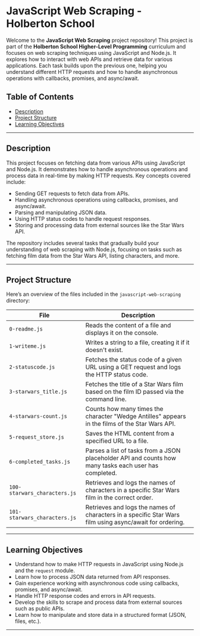 # JavaScript Web Scraping - Holberton School

Welcome to the **JavaScript Web Scraping** project repository! This project is part of the **Holberton School Higher-Level Programming** curriculum and focuses on web scraping techniques using JavaScript and Node.js. It explores how to interact with web APIs and retrieve data for various applications. Each task builds upon the previous one, helping you understand different HTTP requests and how to handle asynchronous operations with callbacks, promises, and async/await.

## Table of Contents

- [Description](#description)
- [Project Structure](#project-structure)
- [Learning Objectives](#learning-objectives)

---

## Description

This project focuses on fetching data from various APIs using JavaScript and Node.js. It demonstrates how to handle asynchronous operations and process data in real-time by making HTTP requests. Key concepts covered include:

- Sending GET requests to fetch data from APIs.
- Handling asynchronous operations using callbacks, promises, and async/await.
- Parsing and manipulating JSON data.
- Using HTTP status codes to handle request responses.
- Storing and processing data from external sources like the Star Wars API.

The repository includes several tasks that gradually build your understanding of web scraping with Node.js, focusing on tasks such as fetching film data from the Star Wars API, listing characters, and more.

---

## Project Structure

Here’s an overview of the files included in the `javascript-web-scraping` directory:

| File                         | Description                                                                                             |
| ---------------------------- | ------------------------------------------------------------------------------------------------------- |
| `0-readme.js`                | Reads the content of a file and displays it on the console.                                             |
| `1-writeme.js`               | Writes a string to a file, creating it if it doesn't exist.                                             |
| `2-statuscode.js`            | Fetches the status code of a given URL using a GET request and logs the HTTP status code.               |
| `3-starwars_title.js`        | Fetches the title of a Star Wars film based on the film ID passed via the command line.                 |
| `4-starwars-count.js`        | Counts how many times the character "Wedge Antilles" appears in the films of the Star Wars API.         |
| `5-request_store.js`         | Saves the HTML content from a specified URL to a file.                                                  |
| `6-completed_tasks.js`       | Parses a list of tasks from a JSON placeholder API and counts how many tasks each user has completed.   |
| `100-starwars_characters.js` | Retrieves and logs the names of characters in a specific Star Wars film in the correct order.           |
| `101-starwars_characters.js` | Retrieves and logs the names of characters in a specific Star Wars film using async/await for ordering. |

---

## Learning Objectives

- Understand how to make HTTP requests in JavaScript using Node.js and the `request` module.
- Learn how to process JSON data returned from API responses.
- Gain experience working with asynchronous code using callbacks, promises, and async/await.
- Handle HTTP response codes and errors in API requests.
- Develop the skills to scrape and process data from external sources such as public APIs.
- Learn how to manipulate and store data in a structured format (JSON, files, etc.).

---
